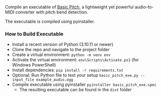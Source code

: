 Compile an executable of [Basic Pitch](https://github.com/spotify/basic-pitch), a lightweight yet powerful audio-to-MIDI converter with pitch bend detection.

The executable is compiled using pyinstaller.

### How to Build Executable
- Install a recent version of Python (3.10.11 or newer)
- Clone the repo and navigate to the project folder
- Create a virtual environment: `python -m venv env`
- Activate the virtual environment: `env\Scripts\Activate.ps1` (for Windows PowerShell)
- Install dependencies: `pip install -r requirements.txt`
- Optional: Run Python file to test your setup `basic_pitch_exe.py --input_file example_audio.ogg`
- Compile executable using pyinstaller `pyinstaller basic_pitch_exe.spec`
    - The resulting executable can be found in the `dist` folder
